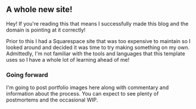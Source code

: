 ## A whole new site!

Hey! If you're reading this that means I successfully made this blog and the domain is pointing at it correctly!

Prior to this I had a Squarespace site that was too expensive to maintain so I looked around and decided it was time to try making something on my own. 
Admittedly, I'm not familiar with the tools and languages that this template uses so I have a whole lot of learning ahead of me!

### Going forward

I'm going to post portfolio images here along with commentary and information about the process. You can expect to see plenty of postmortems and the occasional WIP. 
